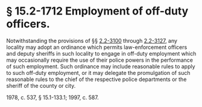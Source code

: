 # § 15.2-1712 Employment of off-duty officers.

<p>Notwithstanding the provisions of §§ <a href='http://law.lis.virginia.gov/vacode/2.2-3100/'>2.2-3100</a> through <a href='http://law.lis.virginia.gov/vacode/2.2-3127/'>2.2-3127</a>, any locality may adopt an ordinance which permits law-enforcement officers and deputy sheriffs in such locality to engage in off-duty employment which may occasionally require the use of their police powers in the performance of such employment. Such ordinance may include reasonable rules to apply to such off-duty employment, or it may delegate the promulgation of such reasonable rules to the chief of the respective police departments or the sheriff of the county or city.</p><p>1978, c. 537, § 15.1-133.1; 1997, c. 587.</p>